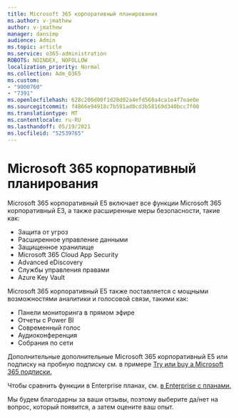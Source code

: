 ```yaml
---
title: Microsoft 365 корпоративный планирования
ms.author: v-jmathew
author: v-jmathew
manager: dansimp
audience: Admin
ms.topic: article
ms.service: o365-administration
ROBOTS: NOINDEX, NOFOLLOW
localization_priority: Normal
ms.collection: Adm_O365
ms.custom:
- "9000760"
- "7391"
ms.openlocfilehash: 628c200d00f1d28d02a4efd560a4ca1e4f7eae0e
ms.sourcegitcommit: f4866e94918c7b591ad0cd3b58169d340bcc7f00
ms.translationtype: MT
ms.contentlocale: ru-RU
ms.lasthandoff: 05/19/2021
ms.locfileid: "52539765"
---
```

# <a name="microsoft-365-enterprise-plan-differences"></a>Microsoft 365 корпоративный планирования

Microsoft 365 корпоративный E5 включает все функции Microsoft 365 корпоративный E3, а также расширенные меры безопасности, такие как:

- Защита от угроз
- Расширенное управление данными
- Защищенное хранилище
- Microsoft 365 Cloud App Security
- Advanced eDiscovery
- Службы управления правами
- Azure Key Vault

Microsoft 365 корпоративный E5 также поставляется с мощными возможностями аналитики и голосовой связи, такими как:

- Панели мониторинга в прямом эфире
- Отчеты с Power BI
- Современный голос
- Аудиоконференция
- Собрания по сети

Дополнительные дополнительные Microsoft 365 корпоративный E5 или подписку на пробную подписку см. в примере [Try или buy a Microsoft 365 подписки.](https://go.microsoft.com/fwlink/?linkid=2099673)

Чтобы сравнить функции в Enterprise планах, см. [в Enterprise с планами.](https://go.microsoft.com/fwlink/?linkid=2097200)

Мы будем благодарны за ваши отзывы, поэтому выберите да/нет на вопрос, который появится, а затем оцените ваш опыт.
